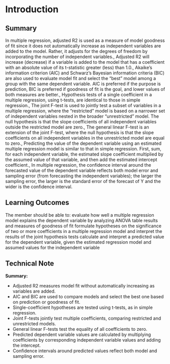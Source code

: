 # Introduction



## Summary

In multiple regression, adjusted R2 is used as a measure of model goodness of fit since it does not automatically increase as independent variables are added to the model. Rather, it adjusts for the degrees of freedom by incorporating the number of independent variables., Adjusted R2 will increase (decrease) if a variable is added to the model that has a coefficient with an absolute value of its t-statistic greater (less) than 1.0., Akaike’s information criterion (AIC) and Schwarz’s Bayesian information criteria (BIC) are also used to evaluate model fit and select the “best” model among a group with the same dependent variable. AIC is preferred if the purpose is prediction, BIC is preferred if goodness of fit is the goal, and lower values of both measures are better., Hypothesis tests of a single coefficient in a multiple regression, using t-tests, are identical to those in simple regression., The joint F-test is used to jointly test a subset of variables in a multiple regression, where the “restricted” model is based on a narrower set of independent variables nested in the broader “unrestricted” model. The null hypothesis is that the slope coefficients of all independent variables outside the restricted model are zero., The general linear F-test is an extension of the joint F-test, where the null hypothesis is that the slope coefficients on all independent variables in the unrestricted model are equal to zero., Predicting the value of the dependent variable using an estimated multiple regression model is similar to that in simple regression. First, sum, for each independent variable, the estimated slope coefficient multiplied by the assumed value of that variable, and then add the estimated intercept coefficient., In multiple regression, the confidence interval around the forecasted value of the dependent variable reflects both model error and sampling error (from forecasting the independent variables); the larger the sampling error, the larger is the standard error of the forecast of Y and the wider is the confidence interval.

## Learning Outcomes

The member should be able to: evaluate how well a multiple regression model explains the dependent variable by analyzing ANOVA table results and measures of goodness of fit formulate hypotheses on the significance of two or more coefficients in a multiple regression model and interpret the results of the joint hypothesis tests calculate and interpret a predicted value for the dependent variable, given the estimated regression model and assumed values for the independent variable

## Technical Note

**Summary:**

- Adjusted R2 measures model fit without automatically increasing as variables are added.
- AIC and BIC are used to compare models and select the best one based on prediction or goodness of fit.
- Single-coefficient hypotheses are tested using t-tests, as in simple regression.
- Joint F-tests jointly test multiple coefficients, comparing restricted and unrestricted models.
- General linear F-tests test the equality of all coefficients to zero.
- Predicted dependent variable values are calculated by multiplying coefficients by corresponding independent variable values and adding the intercept.
- Confidence intervals around predicted values reflect both model and sampling error.